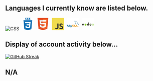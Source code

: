 
## Languages I currently know are listed below.

  <img src="[https://github.com/devicons/devicon/blob/master/icons/css3/css3-plain-wordmark.svg](https://th.bing.com/th/id/R.e7e24b35baec70e73a8ef402b77d4773?rik=mtO%2but5U8puPLA&riu=http%3a%2f%2fwww.ibasoglu.com%2fwp-content%2fuploads%2f2015%2f07%2fvisual_csharp_logo1.png&ehk=%2bghZo1vzV2hJCCMlvkYC4ZCioY0A6Fiwu645ugArHvU%3d&risl=&pid=ImgRaw&r=0&sres=1&sresct=1)"  title="CSS3" alt="CSS" width="40" height="40"/>&nbsp;
  <img src="https://github.com/devicons/devicon/blob/master/icons/css3/css3-plain-wordmark.svg"  title="CSS3" alt="CSS" width="40" height="40"/>&nbsp;
  <img src="https://github.com/devicons/devicon/blob/master/icons/html5/html5-original.svg" title="HTML5" alt="HTML" width="40" height="40"/>&nbsp;
  <img src="https://github.com/devicons/devicon/blob/master/icons/javascript/javascript-original.svg" title="JavaScript" alt="JavaScript" width="40" height="40"/>&nbsp;
  <img src="https://github.com/devicons/devicon/blob/master/icons/mysql/mysql-original-wordmark.svg" title="MySQL"  alt="MySQL" width="40" height="40"/>&nbsp;
  <img src="https://github.com/devicons/devicon/blob/master/icons/nodejs/nodejs-original-wordmark.svg" title="NodeJS" alt="NodeJS" width="40" height="40"/>&nbsp;

## Display of account activity below...

[![GitHub Streak](http://github-readme-streak-stats.herokuapp.com?user=Lightzzzv&theme=dark&hide_border=true)](https://git.io/streak-stats)

## N/A
